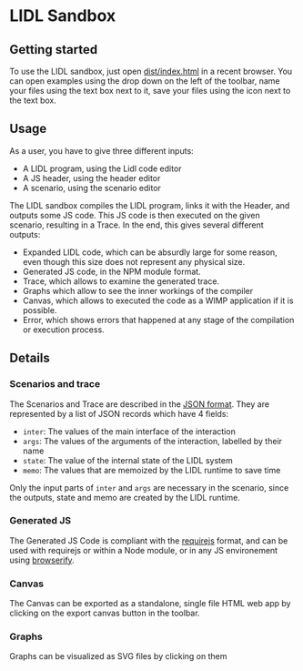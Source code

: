 # LIDL Sandbox

## Getting started

To use the LIDL sandbox, just open [dist/index.html](dist/index.html) in a recent browser. You can open examples using the drop down on the left of the toolbar, name your files using the text box next to it, save your files using the icon next to the text box.

## Usage

As a user, you have to give three different inputs:

  - A LIDL program, using the Lidl code editor
  - A JS header, using the header editor
  - A scenario, using the scenario editor

The LIDL sandbox compiles the LIDL program, links it with the Header, and outputs some JS code. This JS code is then executed on the given scenario, resulting in a Trace. In the end, this gives several different outputs:

  - Expanded LIDL code, which can be absurdly large for some reason, even though this size does not represent any physical size.
  - Generated JS code, in the NPM module format.
  - Trace, which allows to examine the generated trace.
  - Graphs which allow to see the inner workings of the compiler
  - Canvas, which allows to executed the code as a WIMP application if it is possible.
  - Error, which shows errors that happened at any stage of the compilation or execution process.

## Details

### Scenarios and trace

The Scenarios and Trace are described in the [JSON format](http://www.json.org). They are represented by a list of JSON records which have 4 fields:

  - `inter`: The values of the main interface of the interaction
  - `args`: The values of the arguments of the interaction, labelled by their name
  - `state`: The value of the internal state of the LIDL system
  - `memo`: The values that are memoized by the LIDL runtime to save time

Only the input parts of `inter` and `args` are necessary in the scenario, since the outputs, state and memo are created by the LIDL runtime.

### Generated JS

The Generated JS Code is compliant with the [requirejs](http://requirejs.org) format, and can be used with requirejs or within a Node module, or in any JS environement using [browserify](http://browserify.org).

### Canvas

The Canvas can be exported as a standalone, single file HTML web app by clicking on the export canvas button in the toolbar.

### Graphs

Graphs can be visualized as SVG files by clicking on them
